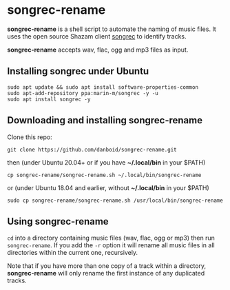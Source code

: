 # songrec-rename

**songrec-rename** is a shell script to automate the naming of music files.
It uses the open source Shazam client [songrec](https://github.com/marin-m/SongRec/) to identify tracks.

**songrec-rename** accepts wav, flac, ogg and mp3 files as input.

## Installing songrec under Ubuntu

```
sudo apt update && sudo apt install software-properties-common
sudo apt-add-repository ppa:marin-m/songrec -y -u
sudo apt install songrec -y
```

## Downloading and installing songrec-rename

Clone this repo:

```
git clone https://github.com/danboid/songrec-rename.git
```

then (under Ubuntu 20.04+ or if you have **~/.local/bin** in your $PATH)

```
cp songrec-rename/songrec-rename.sh ~/.local/bin/songrec-rename
```

or (under Ubuntu 18.04 and earlier, without **~/.local/bin** in your $PATH)

```
sudo cp songrec-rename/songrec-rename.sh /usr/local/bin/songrec-rename
```

## Using songrec-rename

`cd` into a directory containing music files (wav, flac, ogg or mp3) then run `songrec-rename`. If you add the `-r` option it will rename all music files in all directories within the current one, recursively.

Note that if you have more than one copy of a track within a directory, **songrec-rename** will only rename the first instance of any duplicated tracks.
